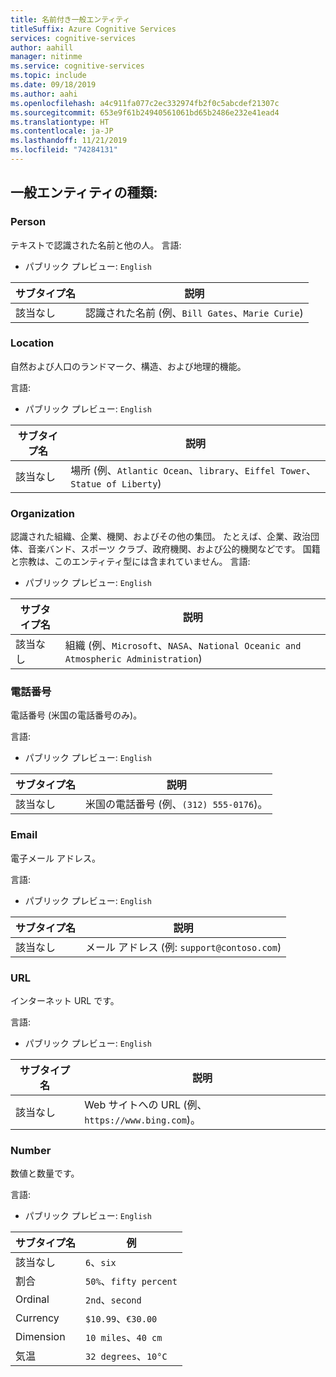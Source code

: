 ```yaml
---
title: 名前付き一般エンティティ
titleSuffix: Azure Cognitive Services
services: cognitive-services
author: aahill
manager: nitinme
ms.service: cognitive-services
ms.topic: include
ms.date: 09/18/2019
ms.author: aahi
ms.openlocfilehash: a4c911fa077c2ec332974fb2f0c5abcdef21307c
ms.sourcegitcommit: 653e9f61b24940561061bd65b2486e232e41ead4
ms.translationtype: HT
ms.contentlocale: ja-JP
ms.lasthandoff: 11/21/2019
ms.locfileid: "74284131"
---
```

## <a name="general-entity-types"></a>一般エンティティの種類:

### <a name="person"></a>Person
テキストで認識された名前と他の人。
言語:
* パブリック プレビュー: `English`

| サブタイプ名 | 説明             |
|--------------|-------------------------|
| 該当なし          | 認識された名前 (例、`Bill Gates`、`Marie Curie`) |

### <a name="location"></a>Location

自然および人口のランドマーク、構造、および地理的機能。

言語:


* パブリック プレビュー: `English`

| サブタイプ名 | 説明                                                                                      |
|--------------|--------------------------------------------------------------------------------------------------|
| 該当なし          | 場所 (例、`Atlantic Ocean`、`library`、`Eiffel Tower`、`Statue of Liberty`) |

### <a name="organization"></a>Organization  

認識された組織、企業、機関、およびその他の集団。 たとえば、企業、政治団体、音楽バンド、スポーツ クラブ、政府機関、および公的機関などです。 国籍と宗教は、このエンティティ型には含まれていません。 言語: 

* パブリック プレビュー: `English`

| サブタイプ名 | 説明                                                                                      |
|--------------|--------------------------------------------------------------------------------------------------|
| 該当なし          | 組織 (例、`Microsoft`、`NASA`、`National Oceanic and Atmospheric Administration`) |

### <a name="phone-number"></a>電話番号

電話番号 (米国の電話番号のみ)。 

言語:


* パブリック プレビュー: `English`

| サブタイプ名 | 説明                                  |
|----------|----------------------------------------------|
| 該当なし         | 米国の電話番号 (例、`(312) 555-0176`)。 |

### <a name="email"></a>Email

電子メール アドレス。 

言語:


* パブリック プレビュー: `English`

| サブタイプ名 | 説明                                  |
|----------|----------------------------------------------|
| 該当なし         | メール アドレス (例: `support@contoso.com`) |

### <a name="url"></a>URL

インターネット URL です。

言語:


* パブリック プレビュー: `English`

| サブタイプ名 | 説明                                           |
|----------|-------------------------------------------------------|
| 該当なし         | Web サイトへの URL (例、`https://www.bing.com`)。 |

###  <a name="number"></a>Number

数値と数量です。 

言語:


* パブリック プレビュー: `English`

| サブタイプ名    | 例                     |
|-------------|------------------------------|
| 該当なし         | `6`、`six`                   |
| 割合  | `50%`、`fifty percent`       |
| Ordinal     | `2nd`、`second`              |
| Currency    | `$10.99`、`€30.00`           |
| Dimension   | `10 miles`、`40 cm`          |
| 気温 | `32 degrees`、`10°C`         |
